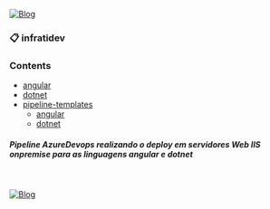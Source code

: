 [![Blog](https://img.shields.io/website?down_color=blue&down_message=infrati.dev&label=Blog&logo=ghost&logoColor=green&style=for-the-badge&up_color=blue&up_message=infrati.dev&url=https%3A%2F%2Finfrati.dev)](https://infrati.dev)

### 📋 infratidev

### Contents 
  - [angular](angular/)
  - [dotnet](dotnet/)
  - [pipeline-templates](pipeline-templates/)
      - [angular](angular/)
      - [dotnet](dotnet/)

##### Pipeline AzureDevops realizando o deploy em servidores Web IIS onpremise para as linguagens angular e dotnet

<br>

[![Blog](https://img.shields.io/website?down_color=blue&down_message=infrati.dev&label=Blog&logo=ghost&logoColor=green&style=for-the-badge&up_color=blue&up_message=infrati.dev&url=https%3A%2F%2Finfrati.dev)](https://infrati.dev)
